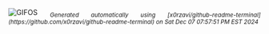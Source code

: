 <div align="justify">
<picture>
    <source media="(prefers-color-scheme: dark)" srcset="https://i.ibb.co/7RWFqMS/output-gif.gif">
    <source media="(prefers-color-scheme: light)" srcset="https://i.ibb.co/7RWFqMS/output-gif.gif">
    <img alt="GIFOS" src="https://i.ibb.co/7RWFqMS/output-gif.gif">
</picture>
<sub><i>Generated automatically using [x0rzavi/github-readme-terminal](https://github.com/x0rzavi/github-readme-terminal) on Sat Dec 07 07:57:51 PM EST 2024</i></sub>
</div>

<!--  -->